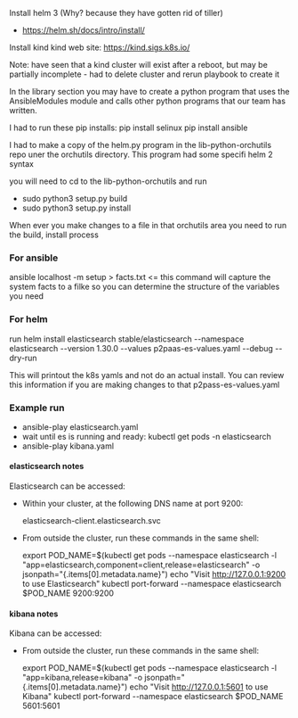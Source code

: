 Install helm 3 (Why? because they have gotten rid of tiller)
 - https://helm.sh/docs/intro/install/

Install kind
kind web site: https://kind.sigs.k8s.io/

Note: have seen that a kind cluster will exist after a reboot, but may be partially incomplete - had to delete cluster and rerun playbook to create it

In the library section you may have to create a python program that uses the AnsibleModules module and calls other python programs that our team has written.

I had to run these pip installs:
pip install selinux
pip install ansible

I had to make a copy of the helm.py program in the lib-python-orchutils repo uner the orchutils directory.  This program had some specifi helm 2 syntax

you will need to cd to the lib-python-orchutils and run
 - sudo python3 setup.py build
 - sudo python3 setup.py install

When ever you make changes to a file in that orchutils area you need to run the build, install process

### For ansible
ansible localhost -m setup > facts.txt       <=  this command will capture the system facts to a filke so you can determine the structure of the variables you need

### For helm
run helm install elasticsearch stable/elasticsearch --namespace elasticsearch --version 1.30.0 --values p2paas-es-values.yaml --debug --dry-run

This will printout the k8s yamls and not do an actual install.  You can review this information if you are making changes to that p2pass-es-values.yaml

### Example run
 - ansible-play elasticsearch.yaml
 - wait until es is running and ready: kubectl get pods -n elasticsearch
 - ansible-play kibana.yaml
 
#### elasticsearch notes
Elasticsearch can be accessed:

  * Within your cluster, at the following DNS name at port 9200:

    elasticsearch-client.elasticsearch.svc

  * From outside the cluster, run these commands in the same shell:

    export POD_NAME=$(kubectl get pods --namespace elasticsearch -l "app=elasticsearch,component=client,release=elasticsearch" -o jsonpath="{.items[0].metadata.name}")
    echo "Visit http://127.0.0.1:9200 to use Elasticsearch"
    kubectl port-forward --namespace elasticsearch $POD_NAME 9200:9200

#### kibana notes
Kibana can be accessed:

  * From outside the cluster, run these commands in the same shell:

    export POD_NAME=$(kubectl get pods --namespace elasticsearch -l "app=kibana,release=kibana" -o jsonpath="{.items[0].metadata.name}")
    echo "Visit http://127.0.0.1:5601 to use Kibana"
    kubectl port-forward --namespace elasticsearch $POD_NAME 5601:5601

